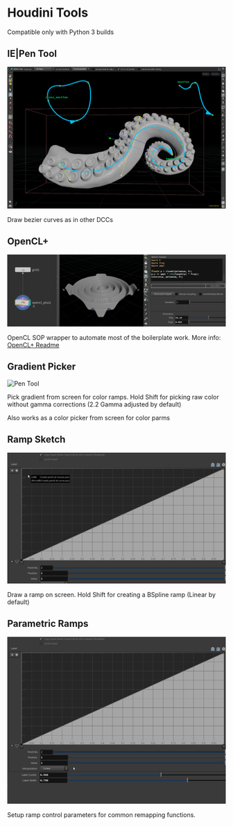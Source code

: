 # Houdini Tools

Compatible only with Python 3 builds

## IE|Pen Tool
![Pen Tool](https://github.com/igor-elovikov/hipie/blob/main/help/images/tentacle.png)

Draw bezier curves as in other DCCs

## OpenCL+
![OpenCL+](help/images/opencl_title.png)

OpenCL SOP wrapper to automate most of the boilerplate work.
More info: [OpenCL+ Readme](help/OpenCL_Plus.md)

## Gradient Picker

![Pen Tool](https://github.com/igor-elovikov/hipie/blob/main/help/images/gradient_picker.gif)

Pick gradient from screen for color ramps.
Hold Shift for picking raw color without gamma corrections (2.2 Gamma adjusted by default)

Also works as a color picker from screen for color parms

## Ramp Sketch

![Ramp Sketch](https://github.com/igor-elovikov/hipie/blob/main/help/images/ramp_sketch.gif)

Draw a ramp on screen.
Hold Shift for creating a BSpline ramp (Linear by default)

## Parametric Ramps

![Parametric Ramp](https://github.com/igor-elovikov/hipie/blob/main/help/images/ramp_parametric.gif)

Setup ramp control parameters for common remapping functions. 
